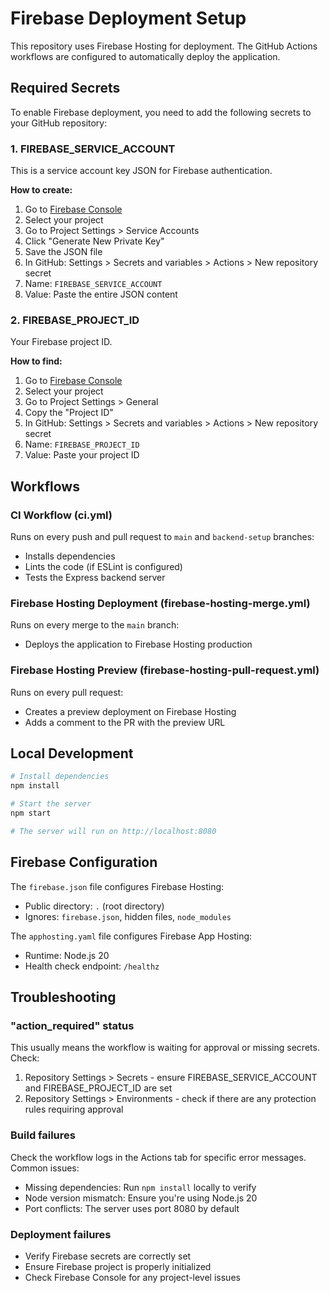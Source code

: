 # Firebase Deployment Setup

This repository uses Firebase Hosting for deployment. The GitHub Actions workflows are configured to automatically deploy the application.

## Required Secrets

To enable Firebase deployment, you need to add the following secrets to your GitHub repository:

### 1. FIREBASE_SERVICE_ACCOUNT
This is a service account key JSON for Firebase authentication.

**How to create:**
1. Go to [Firebase Console](https://console.firebase.google.com/)
2. Select your project
3. Go to Project Settings > Service Accounts
4. Click "Generate New Private Key"
5. Save the JSON file
6. In GitHub: Settings > Secrets and variables > Actions > New repository secret
7. Name: `FIREBASE_SERVICE_ACCOUNT`
8. Value: Paste the entire JSON content

### 2. FIREBASE_PROJECT_ID
Your Firebase project ID.

**How to find:**
1. Go to [Firebase Console](https://console.firebase.google.com/)
2. Select your project
3. Go to Project Settings > General
4. Copy the "Project ID"
5. In GitHub: Settings > Secrets and variables > Actions > New repository secret
6. Name: `FIREBASE_PROJECT_ID`
7. Value: Paste your project ID

## Workflows

### CI Workflow (ci.yml)
Runs on every push and pull request to `main` and `backend-setup` branches:
- Installs dependencies
- Lints the code (if ESLint is configured)
- Tests the Express backend server

### Firebase Hosting Deployment (firebase-hosting-merge.yml)
Runs on every merge to the `main` branch:
- Deploys the application to Firebase Hosting production

### Firebase Hosting Preview (firebase-hosting-pull-request.yml)
Runs on every pull request:
- Creates a preview deployment on Firebase Hosting
- Adds a comment to the PR with the preview URL

## Local Development

```bash
# Install dependencies
npm install

# Start the server
npm start

# The server will run on http://localhost:8080
```

## Firebase Configuration

The `firebase.json` file configures Firebase Hosting:
- Public directory: `.` (root directory)
- Ignores: `firebase.json`, hidden files, `node_modules`

The `apphosting.yaml` file configures Firebase App Hosting:
- Runtime: Node.js 20
- Health check endpoint: `/healthz`

## Troubleshooting

### "action_required" status
This usually means the workflow is waiting for approval or missing secrets. Check:
1. Repository Settings > Secrets - ensure FIREBASE_SERVICE_ACCOUNT and FIREBASE_PROJECT_ID are set
2. Repository Settings > Environments - check if there are any protection rules requiring approval

### Build failures
Check the workflow logs in the Actions tab for specific error messages. Common issues:
- Missing dependencies: Run `npm install` locally to verify
- Node version mismatch: Ensure you're using Node.js 20
- Port conflicts: The server uses port 8080 by default

### Deployment failures
- Verify Firebase secrets are correctly set
- Ensure Firebase project is properly initialized
- Check Firebase Console for any project-level issues
